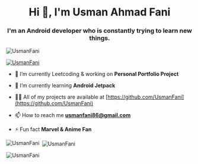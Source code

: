 <h1 align="center">Hi 👋, I'm Usman Ahmad Fani</h1>
<h3 align="center">I'm an Android developer who is constantly trying to learn new things.</h3>

<p align="left"> <img src="https://komarev.com/ghpvc/?username=UsmanFani&label=Profile%20views&color=0e75b6&style=flat" alt="UsmanFani" /> </p>

<p align="left"> <a href="https://github.com/ryo-ma/github-profile-trophy"><img src="https://github-profile-trophy.vercel.app/?username=UsmanFani" alt="UsmanFani" /></a> </p>

- 🔭 I’m currently Leetcoding & working on **Personal Portfolio Project**

- 🌱 I’m currently learning **Android Jetpack**

- 👨‍💻 All of my projects are available at [https://github.com/UsmanFani](https://github.com/UsmanFani)

- 📫 How to reach me **usmanfani86@gmail.com**

- ⚡ Fun fact **Marvel & Anime Fan**


<p><img align="left" src="https://github-readme-stats.vercel.app/api/top-langs?username=UsmanFani&show_icons=true&theme=radical&locale=en&layout=compact" alt="UsmanFani" /></p>

<p>&nbsp;<img align="center" src="https://github-readme-stats.vercel.app/api?username=UsmanFani&show_icons=true&theme=radical&locale=en" alt="UsmanFani" /></p>

<p><img align="center" src="https://github-readme-streak-stats.herokuapp.com/?user=UsmanFani&theme=radical" alt="UsmanFani" /></p>

<!---
UsmanFani/UsmanFani is a ✨ special ✨ repository because its `README.md` (this file) appears on your GitHub profile.
You can click the Preview link to take a look at your changes.
--->
